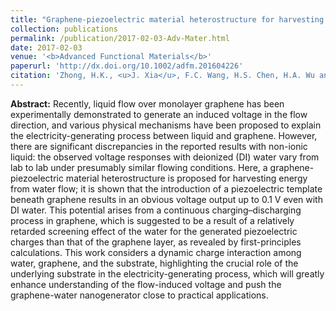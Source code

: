 ```yaml
---
title: "Graphene‐piezoelectric material heterostructure for harvesting energy from water flow"
collection: publications
permalink: /publication/2017-02-03-Adv-Mater.html
date: 2017-02-03
venue: '<b>Advanced Functional Materials</b>'
paperurl: 'http://dx.doi.org/10.1002/adfm.201604226'
citation: 'Zhong, H.K., <u>J. Xia</u>, F.C. Wang, H.S. Chen, H.A. Wu and S.S. Lin*, Graphene‐piezoelectric material heterostructure for harvesting energy from water flow. <i>Advanced Functional Materials</i>, 2017, 27(5): 1604226.'
---
```


**Abstract:** Recently, liquid flow over monolayer graphene has been experimentally demonstrated to generate an induced voltage in the flow direction, and various physical mechanisms have been proposed to explain the electricity-generating process between liquid and graphene. However, there are significant discrepancies in the reported results with non-ionic liquid: the observed voltage responses with deionized (DI) water vary from lab to lab under presumably similar flowing conditions. Here, a graphene-piezoelectric material heterostructure is proposed for harvesting energy from water flow; it is shown that the introduction of a piezoelectric template beneath graphene results in an obvious voltage output up to 0.1 V even with DI water. This potential arises from a continuous charging–discharging process in graphene, which is suggested to be a result of a relatively retarded screening effect of the water for the generated piezoelectric charges than that of the graphene layer, as revealed by first-principles calculations. This work considers a dynamic charge interaction among water, graphene, and the substrate, highlighting the crucial role of the underlying substrate in the electricity-generating process, which will greatly enhance understanding of the flow-induced voltage and push the graphene-water nanogenerator close to practical applications.
